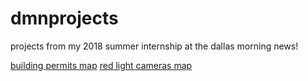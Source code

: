 # dmnprojects
projects from my 2018 summer internship at the dallas morning news!

[building permits map](https://github.com/alma19/dmnprojects/tree/master/embed_building-permits-map)
[red light cameras map](https://github.com/alma19/dmnprojects/blob/master/embed_red_light_cameras/)
